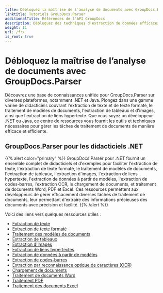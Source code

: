 ```yaml
---
title: Débloquez la maîtrise de l’analyse de documents avec GroupDocs.Parser
linktitle: Tutoriels GroupDocs.Parser
additionalTitle: Références de l'API GroupDocs
description: Débloquez des techniques d'extraction de données efficaces avec GroupDocs.Parser pour .NET et Java. Explorez des didacticiels sur l'extraction de texte, de tableaux, d'images et plus encore.
weight: 11
url: /fr/
is_root: true
---
```


# Débloquez la maîtrise de l’analyse de documents avec GroupDocs.Parser


Découvrez une base de connaissances unifiée pour GroupDocs.Parser sur diverses plateformes, notamment .NET et Java. Plongez dans une gamme variée de didacticiels couvrant l'extraction de texte et de texte formaté, le traitement de modèles de documents, l'extraction de tableaux et d'images, ainsi que l'extraction de liens hypertexte. Que vous soyez un développeur .NET ou Java, ce centre de ressources vous fournit les outils et techniques nécessaires pour gérer les tâches de traitement de documents de manière efficace et efficiente.

## GroupDocs.Parser pour les didacticiels .NET
{{% alert color="primary" %}}
GroupDocs.Parser pour .NET fournit un ensemble complet de didacticiels et d'exemples pour faciliter l'extraction de texte, l'extraction de texte formaté, le traitement de modèles de documents, l'extraction de tableaux, l'extraction d'images, l'extraction de liens hypertexte, l'extraction de données à partir de modèles, l'extraction de codes-barres, l'extraction OCR, le chargement de documents, et traitement de documents Word, PDF et Excel. Ces ressources permettent aux développeurs de gérer efficacement diverses tâches de traitement de documents, leur permettant d'extraire des informations précieuses des documents avec précision et facilité.
{{% /alert %}}

Voici des liens vers quelques ressources utiles :
 
- [Extraction de texte](./net/text-extraction/)
- [Extraction de texte formaté](./net/formatted-text-extraction/)
- [Traitement des modèles de documents](./net/document-template-processing/)
- [Extraction de tableaux](./net/table-extraction/)
- [Extraction d'images](./net/image-extraction/)
- [Extraction de liens hypertextes](./net/hyperlink-extraction/)
- [Extraction de données à partir de modèles](./net/data-extraction-from-templates/)
- [Extraction de codes-barres](./net/barcode-extraction/)
- [Extraction par reconnaissance optique de caractères (OCR)](./net/ocr-extraction/)
- [Chargement de documents](./net/document-loading/)
- [Traitement de documents Word](./net/word-document-processing/)
- [Traitement PDF](./net/pdf-processing/)
- [Traitement des documents Excel](./net/excel-document-processing/)





